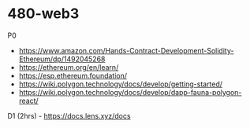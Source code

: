 # 480-web3

P0 
- https://www.amazon.com/Hands-Contract-Development-Solidity-Ethereum/dp/1492045268
- https://ethereum.org/en/learn/
- https://esp.ethereum.foundation/
- https://wiki.polygon.technology/docs/develop/getting-started/
- https://wiki.polygon.technology/docs/develop/dapp-fauna-polygon-react/

D1
(2hrs) - https://docs.lens.xyz/docs 
